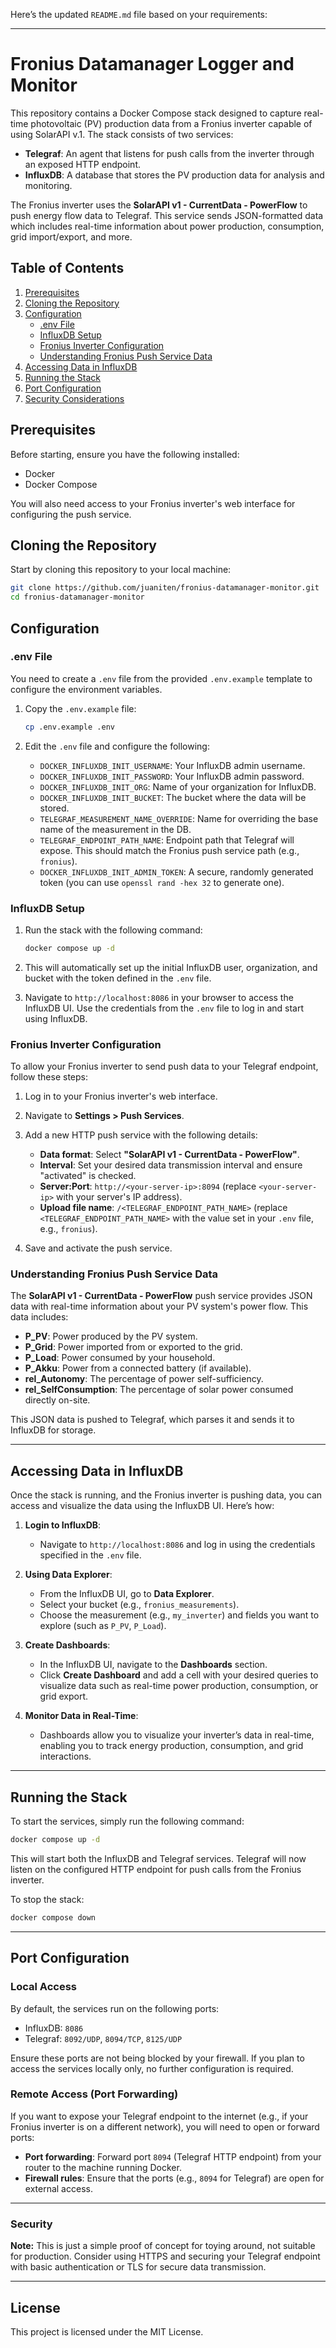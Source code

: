 Here’s the updated `README.md` file based on your requirements:

---

# Fronius Datamanager Logger and Monitor

This repository contains a Docker Compose stack designed to capture real-time photovoltaic (PV) production data from a Fronius inverter capable of using SolarAPI v.1. The stack consists of two services:

- **Telegraf**: An agent that listens for push calls from the inverter through an exposed HTTP endpoint.
- **InfluxDB**: A database that stores the PV production data for analysis and monitoring.

The Fronius inverter uses the **SolarAPI v1 - CurrentData - PowerFlow** to push energy flow data to Telegraf. This service sends JSON-formatted data which includes real-time information about power production, consumption, grid import/export, and more.

## Table of Contents

1. [Prerequisites](#prerequisites)
2. [Cloning the Repository](#cloning-the-repository)
3. [Configuration](#configuration)
   - [.env File](#env-file)
   - [InfluxDB Setup](#influxdb-setup)
   - [Fronius Inverter Configuration](#fronius-inverter-configuration)
   - [Understanding Fronius Push Service Data](#understanding-fronius-push-service-data)
4. [Accessing Data in InfluxDB](#accessing-data-in-influxdb)
5. [Running the Stack](#running-the-stack)
6. [Port Configuration](#port-configuration)
7. [Security Considerations](#security-considerations)

## Prerequisites

Before starting, ensure you have the following installed:

- Docker
- Docker Compose

You will also need access to your Fronius inverter's web interface for configuring the push service.

## Cloning the Repository

Start by cloning this repository to your local machine:

```bash
git clone https://github.com/juaniten/fronius-datamanager-monitor.git
cd fronius-datamanager-monitor
```

## Configuration

### .env File

You need to create a `.env` file from the provided `.env.example` template to configure the environment variables.

1. Copy the `.env.example` file:

   ```bash
   cp .env.example .env
   ```

2. Edit the `.env` file and configure the following:
   - `DOCKER_INFLUXDB_INIT_USERNAME`: Your InfluxDB admin username.
   - `DOCKER_INFLUXDB_INIT_PASSWORD`: Your InfluxDB admin password.
   - `DOCKER_INFLUXDB_INIT_ORG`: Name of your organization for InfluxDB.
   - `DOCKER_INFLUXDB_INIT_BUCKET`: The bucket where the data will be stored.
   - `TELEGRAF_MEASUREMENT_NAME_OVERRIDE`: Name for overriding the base name of the measurement in the DB.
   - `TELEGRAF_ENDPOINT_PATH_NAME`: Endpoint path that Telegraf will expose. This should match the Fronius push service path (e.g., `fronius`).
   - `DOCKER_INFLUXDB_INIT_ADMIN_TOKEN`: A secure, randomly generated token (you can use `openssl rand -hex 32` to generate one).

### InfluxDB Setup

1. Run the stack with the following command:

   ```bash
   docker compose up -d
   ```

2. This will automatically set up the initial InfluxDB user, organization, and bucket with the token defined in the `.env` file.

3. Navigate to `http://localhost:8086` in your browser to access the InfluxDB UI. Use the credentials from the `.env` file to log in and start using InfluxDB.

### Fronius Inverter Configuration

To allow your Fronius inverter to send push data to your Telegraf endpoint, follow these steps:

1. Log in to your Fronius inverter's web interface.
2. Navigate to **Settings > Push Services**.
3. Add a new HTTP push service with the following details:

   - **Data format**: Select **"SolarAPI v1 - CurrentData - PowerFlow"**.
   - **Interval**: Set your desired data transmission interval and ensure "activated" is checked.
   - **Server:Port**: `http://<your-server-ip>:8094` (replace `<your-server-ip>` with your server's IP address).
   - **Upload file name**: `/<TELEGRAF_ENDPOINT_PATH_NAME>` (replace `<TELEGRAF_ENDPOINT_PATH_NAME>` with the value set in your `.env` file, e.g., `fronius`).

4. Save and activate the push service.

### Understanding Fronius Push Service Data

The **SolarAPI v1 - CurrentData - PowerFlow** push service provides JSON data with real-time information about your PV system's power flow. This data includes:

- **P_PV**: Power produced by the PV system.
- **P_Grid**: Power imported from or exported to the grid.
- **P_Load**: Power consumed by your household.
- **P_Akku**: Power from a connected battery (if available).
- **rel_Autonomy**: The percentage of power self-sufficiency.
- **rel_SelfConsumption**: The percentage of solar power consumed directly on-site.

This JSON data is pushed to Telegraf, which parses it and sends it to InfluxDB for storage.

---

## Accessing Data in InfluxDB

Once the stack is running, and the Fronius inverter is pushing data, you can access and visualize the data using the InfluxDB UI. Here’s how:

1. **Login to InfluxDB**:

   - Navigate to `http://localhost:8086` and log in using the credentials specified in the `.env` file.

2. **Using Data Explorer**:

   - From the InfluxDB UI, go to **Data Explorer**.
   - Select your bucket (e.g., `fronius_measurements`).
   - Choose the measurement (e.g., `my_inverter`) and fields you want to explore (such as `P_PV`, `P_Load`).

3. **Create Dashboards**:

   - In the InfluxDB UI, navigate to the **Dashboards** section.
   - Click **Create Dashboard** and add a cell with your desired queries to visualize data such as real-time power production, consumption, or grid export.

4. **Monitor Data in Real-Time**:
   - Dashboards allow you to visualize your inverter’s data in real-time, enabling you to track energy production, consumption, and grid interactions.

---

## Running the Stack

To start the services, simply run the following command:

```bash
docker compose up -d
```

This will start both the InfluxDB and Telegraf services. Telegraf will now listen on the configured HTTP endpoint for push calls from the Fronius inverter.

To stop the stack:

```bash
docker compose down
```

---

## Port Configuration

### Local Access

By default, the services run on the following ports:

- InfluxDB: `8086`
- Telegraf: `8092/UDP`, `8094/TCP`, `8125/UDP`

Ensure these ports are not being blocked by your firewall. If you plan to access the services locally only, no further configuration is required.

### Remote Access (Port Forwarding)

If you want to expose your Telegraf endpoint to the internet (e.g., if your Fronius inverter is on a different network), you will need to open or forward ports:

- **Port forwarding**: Forward port `8094` (Telegraf HTTP endpoint) from your router to the machine running Docker.
- **Firewall rules**: Ensure that the ports (e.g., `8094` for Telegraf) are open for external access.

---

### Security

**Note:** This is just a simple proof of concept for toying around, not suitable for production. Consider using HTTPS and securing your Telegraf endpoint with basic authentication or TLS for secure data transmission.

---

## License

This project is licensed under the MIT License.
